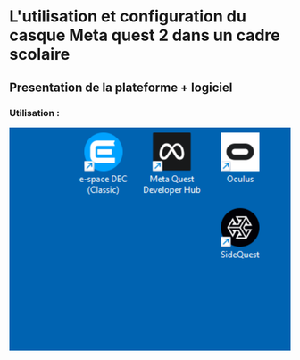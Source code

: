 # L'utilisation et configuration du casque Meta quest 2 dans un cadre scolaire 

## Presentation de la plateforme + logiciel 

### Utilisation : 

<img src="Image/utilisation.png" alt="Aplication VR Utilisation" height="auto" width="800">